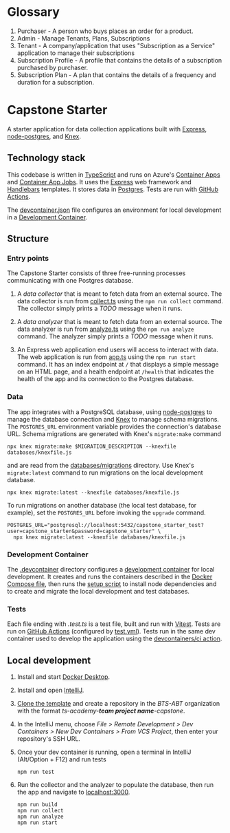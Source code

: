 # Glossary
1. Purchaser - A person who buys places an order for a product.
2. Admin - Manage Tenants, Plans, Subscriptions
3. Tenant - A company/application that uses "Subscription as a Service" application to manage their subscriptions
5. Subscription Profile - A profile that contains the details of a subscription purchased by purchaser.
6. Subscription Plan - A plan that contains the details of a frequency and duration for a subscription.

# Capstone Starter

A starter application for data collection applications built with [Express](https://expressjs.com/), [node-postgres](https://node-postgres.com/),
and [Knex](https://knexjs.org/).

## Technology stack

This codebase is written in [TypeScript](https://www.typescriptlang.org/) and runs on
Azure's [Container Apps](https://azure.microsoft.com/en-us/products/container-apps) and
[Container App Jobs](https://learn.microsoft.com/en-us/azure/container-apps/jobs?tabs=azure-cli).
It uses the [Express](https://expressjs.com/) web framework and [Handlebars](https://handlebarsjs.com/) templates. It
stores data in [Postgres](https://www.postgresql.org/). Tests are run
with [GitHub Actions](https://github.com/features/actions).

The [devcontainer.json](./.devcontainer/devcontainer.json) file configures an environment for local development in
a [Development Container](https://containers.dev/).

## Structure

### Entry points

The Capstone Starter consists of three free-running processes communicating with one Postgres database.

1. A _data collector_ that is meant to fetch data from an external source.
   The data collector is run from [collect.ts](./src/collect.ts) using the `npm run collect` command.
   The collector simply prints a _TODO_ message when it runs.

1. A _data analyzer_ that is meant to fetch data from an external source.
   The data analyzer is run from [analyze.ts](./src/analyze.ts) using the `npm run analyze` command.
   The analyzer simply prints a _TODO_ message when it runs.

1. An Express web application end users will access to interact with data.
   The web application is run from [app.ts](./src/app.ts) using the `npm run start`
   command.
   It has an index endpoint at `/` that displays a simple message on an HTML page, and a health endpoint at `/health`
   that indicates the health of the app and its connection to the Postgres database.

### Data

The app integrates with a PostgreSQL database, using [node-postgres](https://node-postgres.com/) to manage the database
connection and [Knex](https://knexjs.org/) to manage schema migrations.
The `POSTGRES_URL` environment variable provides the connection's database URL.
Schema migrations are generated with Knex's `migrate:make` command

```shell
npx knex migrate:make $MIGRATION_DESCRIPTION --knexfile databases/knexfile.js
```

and are read from the [databases/migrations](./databases/migrations) directory.
Use Knex's `migrate:latest` command to run migrations on the local development database.

```shell
npx knex migrate:latest --knexfile databases/knexfile.js
```

To run migrations on another database (the local test database, for example), set the `POSTGRES_URL` before invoking the
`upgrade` command.

```shell
POSTGRES_URL="postgresql://localhost:5432/capstone_starter_test?user=capstone_starter&password=capstone_starter" \
  npx knex migrate:latest --knexfile databases/knexfile.js
```

### Development Container

The [.devcontainer](./.devcontainer) directory configures a [development container](https://containers.dev/) for local
development.
It creates and runs the containers described in the [Docker Compose file](./.devcontainer/docker-compose.yml), then runs
the [setup script](./.devcontainer/set-up-environment.sh) to install node dependencies and to create and migrate the
local development and test databases.

### Tests

Each file ending with _.test.ts_ is a test file, built and run with [Vitest](https://vitest.dev/).
Tests are run on [GitHub Actions](https://docs.github.com/en/actions) (configured by [test.yml](./.github/workflows/test.yml)).
Tests run in the same dev container used to develop the application using the [devcontainers/ci action](https://github.com/devcontainers/ci).

## Local development

1. Install and start [Docker Desktop](https://www.docker.com/products/docker-desktop/).
1. Install and open [IntelliJ](https://www.jetbrains.com/idea/).
1.  [Clone the template](https://docs.github.com/en/repositories/creating-and-managing-repositories/creating-a-repository-from-a-template)
    and create a repository in the _BTS-ABT_ organization with the format _ts-academy-**team project name**-capstone_.
1. In the IntelliJ menu, choose _File > Remote Development > Dev Containers > New Dev Containers > From VCS Project_,
   then enter your repository's SSH URL.
1. Once your dev container is running, open a terminal in IntelliJ (Alt/Option + F12) and run tests

   ```shell
   npm run test
   ```

1. Run the collector and the analyzer to populate the database, then run the app and navigate to
   [localhost:3000](http://localhost:3000).

   ```shell
   npm run build
   npm run collect
   npm run analyze
   npm run start
   ```
